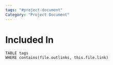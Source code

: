 ```yaml
---
tags: "#project-document"
Category: "Project Document"
---
```

# Included In
```dataview
TABLE tags
WHERE contains(file.outlinks, this.file.link)
```

